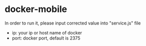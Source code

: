 # docker-mobile
In order to run it, please input corrected value into "service.js" file
- ip: your ip or host name of docker
- port: docker port, default is 2375
